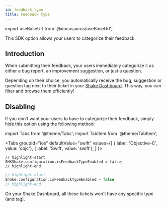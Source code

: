 ```yaml
---
id: feedback_type
title: Feedback type
---
```


import useBaseUrl from '@docusaurus/useBaseUrl';

This SDK option allows your users to categorize their feedback.

## Introduction
When submitting their feedback, your users immediately categorize it as either a bug report, an improvement suggestion, or just a question.

Depending on their choice, you automatically receive the <span class="tag-button pink-tag-button">bug</span>, <span class="tag-button pink-tag-button">suggestion</span> or <span class="tag-button pink-tag-button">question</span> tag next to their ticket in your [Shake Dashboard](https://app.shakebugs.com). This way, you can filter and browse them efficiently!

## Disabling
If you don’t want your users to have to categorize their feedback, simply hide this option using the following method:

import Tabs from '@theme/Tabs';
import TabItem from '@theme/TabItem';

<Tabs
  groupId="ios"
  defaultValue="swift"
  values={[
  { label: 'Objective-C', value: 'objc'},
    { label: 'Swift', value: 'swift'},
  ]
}>

<TabItem value="objc">

```objc title="AppDelegate.m"
// highlight-start
SHKShake.configuration.isFeedbackTypeEnabled = false;
// highlight-end
```

</TabItem>

<TabItem value="swift">

```swift title="AppDelegate.swift"
// highlight-start
Shake.configuration.isFeedbackTypeEnabled = false
// highlight-end
```

</TabItem>

</Tabs>

On your Shake Dashboard, all these tickets won't have any specific type (and tag).
